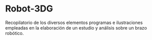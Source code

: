 # Robot-3DG
Recopilatorio de los diversos elementos programas e ilustraciones empleadas en la elaboración de un estudio y análisis sobre un brazo robótico.

